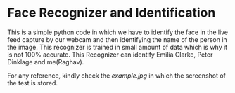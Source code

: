 
# Face Recognizer and Identification

This is a simple python code in which we have to identify the face in the live feed capture by our webcam and then identifying the name of the person in the image. This recognizer is trained in small amount of data which is why it is not 100% accurate. This Recognizer can identify Emilia Clarke, Peter Dinklage and me(Raghav).

For any reference, kindly check the *example.jpg* in which the screenshot of the test is stored.
